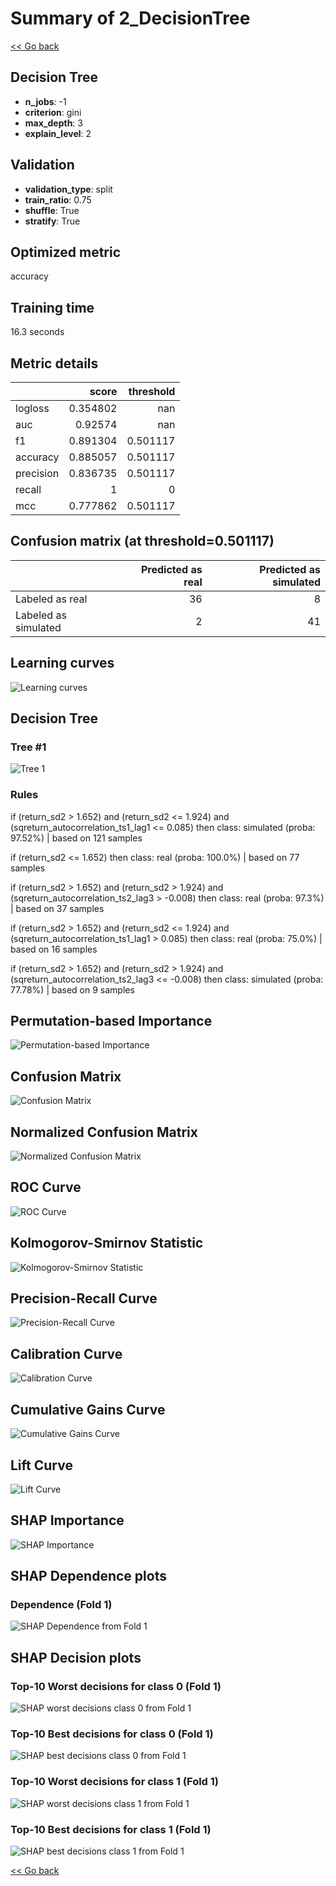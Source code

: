 # Summary of 2_DecisionTree

[<< Go back](../README.md)


## Decision Tree
- **n_jobs**: -1
- **criterion**: gini
- **max_depth**: 3
- **explain_level**: 2

## Validation
 - **validation_type**: split
 - **train_ratio**: 0.75
 - **shuffle**: True
 - **stratify**: True

## Optimized metric
accuracy

## Training time

16.3 seconds

## Metric details
|           |    score |   threshold |
|:----------|---------:|------------:|
| logloss   | 0.354802 |  nan        |
| auc       | 0.92574  |  nan        |
| f1        | 0.891304 |    0.501117 |
| accuracy  | 0.885057 |    0.501117 |
| precision | 0.836735 |    0.501117 |
| recall    | 1        |    0        |
| mcc       | 0.777862 |    0.501117 |


## Confusion matrix (at threshold=0.501117)
|                      |   Predicted as real |   Predicted as simulated |
|:---------------------|--------------------:|-------------------------:|
| Labeled as real      |                  36 |                        8 |
| Labeled as simulated |                   2 |                       41 |

## Learning curves
![Learning curves](learning_curves.png)

## Decision Tree 

### Tree #1
![Tree 1](learner_fold_0_tree.svg)

### Rules

if (return_sd2 > 1.652) and (return_sd2 <= 1.924) and (sqreturn_autocorrelation_ts1_lag1 <= 0.085) then class: simulated (proba: 97.52%) | based on 121 samples

if (return_sd2 <= 1.652) then class: real (proba: 100.0%) | based on 77 samples

if (return_sd2 > 1.652) and (return_sd2 > 1.924) and (sqreturn_autocorrelation_ts2_lag3 > -0.008) then class: real (proba: 97.3%) | based on 37 samples

if (return_sd2 > 1.652) and (return_sd2 <= 1.924) and (sqreturn_autocorrelation_ts1_lag1 > 0.085) then class: real (proba: 75.0%) | based on 16 samples

if (return_sd2 > 1.652) and (return_sd2 > 1.924) and (sqreturn_autocorrelation_ts2_lag3 <= -0.008) then class: simulated (proba: 77.78%) | based on 9 samples





## Permutation-based Importance
![Permutation-based Importance](permutation_importance.png)
## Confusion Matrix

![Confusion Matrix](confusion_matrix.png)


## Normalized Confusion Matrix

![Normalized Confusion Matrix](confusion_matrix_normalized.png)


## ROC Curve

![ROC Curve](roc_curve.png)


## Kolmogorov-Smirnov Statistic

![Kolmogorov-Smirnov Statistic](ks_statistic.png)


## Precision-Recall Curve

![Precision-Recall Curve](precision_recall_curve.png)


## Calibration Curve

![Calibration Curve](calibration_curve_curve.png)


## Cumulative Gains Curve

![Cumulative Gains Curve](cumulative_gains_curve.png)


## Lift Curve

![Lift Curve](lift_curve.png)



## SHAP Importance
![SHAP Importance](shap_importance.png)

## SHAP Dependence plots

### Dependence (Fold 1)
![SHAP Dependence from Fold 1](learner_fold_0_shap_dependence.png)

## SHAP Decision plots

### Top-10 Worst decisions for class 0 (Fold 1)
![SHAP worst decisions class 0 from Fold 1](learner_fold_0_shap_class_0_worst_decisions.png)
### Top-10 Best decisions for class 0 (Fold 1)
![SHAP best decisions class 0 from Fold 1](learner_fold_0_shap_class_0_best_decisions.png)
### Top-10 Worst decisions for class 1 (Fold 1)
![SHAP worst decisions class 1 from Fold 1](learner_fold_0_shap_class_1_worst_decisions.png)
### Top-10 Best decisions for class 1 (Fold 1)
![SHAP best decisions class 1 from Fold 1](learner_fold_0_shap_class_1_best_decisions.png)

[<< Go back](../README.md)

